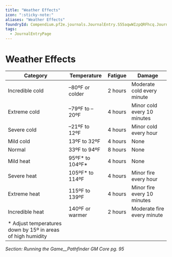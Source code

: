 ```yaml
---
title: "Weather Effects"
icon: ":sticky-note:"
aliases: "Weather Effects"
foundryId: Compendium.pf2e.journals.JournalEntry.S55aqwWIzpQRFhcq.JournalEntryPage.tjuR9WvTxFNXQbwv
tags:
  - JournalEntryPage
---
```


# Weather Effects
  

| Category | Temperature | Fatigue | Damage |
| --- | --- | --- | --- |
| Incredible cold | –80ºF or colder | 2 hours | Moderate cold every minute |
| Extreme cold | –79ºF to –20ºF | 4 hours | Minor cold every 10 minutes |
| Severe cold | –21ºF to 12ºF | 4 hours | Minor cold every hour |
| Mild cold | 13ºF to 32ºF | 4 hours | None |
| Normal | 33ºF to 94ºF | 8 hours | None |
| Mild heat | 95ºF\* to 104ºF\* | 4 hours | None |
| Severe heat | 105ºF\* to 114ºF | 4 hours | Minor fire every hour |
| Extreme heat | 115ºF to 139ºF | 4 hours | Minor fire every 10 minutes |
| Incredible heat | 140ºF or warmer | 2 hours | Moderate fire every minute |
| \* Adjust temperatures down by 15º in areas of high humidity |  |  |  |

_Section: Running the Game__Pathfinder GM Core pg. 95_
